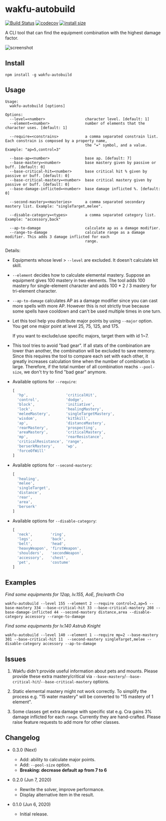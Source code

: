 wakfu-autobuild
======================

[![Build Status](https://travis-ci.com/eight04/wakfu-autobuild.svg?branch=master)](https://travis-ci.com/eight04/wakfu-autobuild)
[![codecov](https://codecov.io/gh/eight04/wakfu-autobuild/branch/master/graph/badge.svg)](https://codecov.io/gh/eight04/wakfu-autobuild)
[![install size](https://packagephobia.now.sh/badge?p=wakfu-autobuild)](https://packagephobia.now.sh/result?p=wakfu-autobuild)

A CLI tool that can find the equipment combination with the highest damage factor.

![screenshot](https://i.imgur.com/g56lgHz.png)

Install
-------

```
npm install -g wakfu-autobuild
```

Usage
-----
<!--$inline.start("cmd:node cli -h|trim|markdown:codeblock")-->
```
Usage:
  wakfu-autobuild [options]

Options:
  --level=<number>                  character level. [default: 1]
  --element=<number>                number of elements that the character uses. [default: 1]
  
  --require=<constrains>            a comma separated constrain list. Each constrain is composed by a property name,
                                    the "=" symbol, and a value. Example: "ap=5,control=3"
              
  --base-ap=<number>                base ap. [default: 7]
  --base-mastery=<number>           base mastery given by passive or buff. [default: 0]
  --base-critical-hit=<number>      base critical hit % given by passive or buff. [default: 0]
  --base-critical-mastery=<number>  base critical mastery given by passive or buff. [default: 0]
  --base-damage-inflicted=<number>  base damage inflicted %. [default: 0]
  
  --second-mastery=<masteries>      a comma separated secondary mastery list. Example: "singleTarget,melee".
  
  --disable-category=<types>        a comma separated category list. Example: "accessory,back"
  
  --ap-to-damage                    calculate ap as a damage modifier.
  --range-to-damage                 calculate range as a damage modifier. This adds 3 damage inflicted for each
                                    range.

```
<!--$inline.end-->

Details:

* Equipments whose level > `--level` are excluded. It doesn't calculate kit skill.

* `--element` decides how to calculate elemental mastery. Suppose an equipment gives 100 mastery in two elements. The tool adds 100 mastery for single-element character and adds 100 * 2 / 3 mastery for tri-element character.

* `--ap-to-damage` calculates AP as a damage modifier since you can cast more spells with more AP. However this is not strictly true because some spells have cooldown and can't be used multiple times in one turn.

* Let this tool help you distribute major points by using `--major` option. You get one major point at level 25, 75, 125, and 175.

  If you want to exclude/use specific majors, target them with id 1~7.

* This tool tries to avoid "bad gear". If all stats of the combination are lower than another, the combination will be excluded to save memory. Since this requires the tool to compare each set with each other, it greatly increases calculation time when the number of combination is large. Therefore, if the total number of all combination reachs `--pool-size`, we don't try to find "bad gear" anymore.

* Available options for `--require`:

    <!--$inline.start("cmd:node get-single-value-effect|trim|markdown:codeblock,js|indent")>-->
    ```js
    [
      'hp',                 'criticalHit',
      'control',            'dodge',
      'block',              'initiative',
      'lock',               'healingMastery',
      'meleeMastery',       'singleTargetMastery',
      'wisdom',             'kitSkill',
      'ap',                 'distanceMastery',
      'rearMastery',        'prospecting',
      'areaMastery',        'criticalMastery',
      'mp',                 'rearResistance',
      'criticalResistance', 'range',
      'berserkMastery',     'wp',
      'forceOfWill'
    ]
    ```
    <!--$inline.end-->

* Available options for `--second-mastery`:
    <!--$inline.start("cmd:node get-second-mastery|trim|markdown:codeblock,js|indent")-->
    ```js
    [
      'healing',
      'melee',
      'singleTarget',
      'distance',
      'rear',
      'area',
      'berserk'
    ]
    ```
    <!--$inline.end-->
  
* Available options for `--disable-category`:
    <!--$inline.start("cmd:node get-category|trim|markdown:codeblock,js|indent")-->
    ```js
    [
      'neck',        'ring',
      'legs',        'back',
      'belt',        'head',
      'heavyWeapon', 'firstWeapon',
      'shoulders',   'secondWeapon',
      'accessory',   'chest',
      'pet',         'costume'
    ]
    ```
    <!--$inline.end-->
    
Examples
--------

*Find some equipments for 12ap, lv.155, AoE, fire/earth Cra*

```
wakfu-autobuild --level 155 --element 2 --require control=2,ap=5 --base-mastery 334 --base-critical-hit 33 --base-critical-mastery 208 --base-damage-inflicted 44 --second-mastery distance,area --disable-category accessory --range-to-damage
```

*Find some equipments for lv.140 Astrub Knight*

```
wakfu-autobuild --level 140 --element 1 --require mp=2 --base-mastery 301 --base-critical-hit 11  --second-mastery singleTarget,melee --disable-category accessory --ap-to-damage
```

Issues
------

1. Wakfu didn't provide useful information about pets and mounts. Please provide these extra mastery/critical via `--base-mastery`/`--base-critical-hit`/`--base-critical-mastery` options.

2. Static elemental mastery might not work correctly. To simplify the process e.g. "15 water mastery" will be converted to "15 mastery of 1 element".

3. Some classes get extra damage with specific stat e.g. Cra gains 3% damage inflicted for each `range`. Currently they are hand-crafted. Please raise feature requests to add more for other classes.

Changelog
---------

* 0.3.0 (Next)

  - Add: ability to calculate major points.
  - Add: `--pool-size` option.
  - **Breaking: decrease default ap from 7 to 6**

* 0.2.0 (Jun 7, 2020)

  - Rewrite the solver, improve performance.
  - Display alternative item in the result.

* 0.1.0 (Jun 6, 2020)

  - Initial release.
